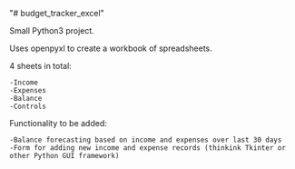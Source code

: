 "# budget_tracker_excel" 

Small Python3 project. 

Uses openpyxl to create a workbook of spreadsheets.

4 sheets in total:

    -Income
    -Expenses
    -Balance
    -Controls
    
Functionality to be added:

    -Balance forecasting based on income and expenses over last 30 days
    -Form for adding new income and expense records (thinkink Tkinter or other Python GUI framework)
